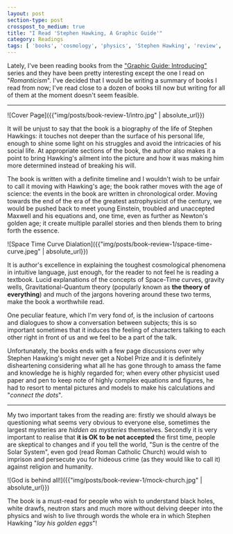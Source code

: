 ```yaml
---
layout: post
section-type: post
crosspost_to_medium: true
title: "I Read 'Stephen Hawking, A Graphic Guide'"
category: Readings
tags: [ 'books', 'cosmology', 'physics', 'Stephen Hawking', 'review', 'book review' ]
---
```

Lately, I've been reading books from the ["Graphic Guide: Introducing"](https://www.introducingbooks.com/) series and they have been pretty interesting except the one I read on "_Romanticism_". I've decided that I would be writing a summary of books I read from now; I've read close to  a dozen of books till now but writing for all of them at the moment doesn't seem feasible.

---

![Cover Page]({{"img/posts/book-review-1/intro.jpg" | absolute_url}})

It will be unjust to say that the book is a biography of the life of Stephen Hawkings: it touches not deeper than the surface of his personal life, enough to shine some light on his struggles and avoid the intricacies of his social life. At appropriate sections of the book, the author also makes it a point to bring Hawking's ailment into the picture and how it was making him more determined instead of breaking his will.

The book is written with a definite timeline and I wouldn't wish to be unfair to call it moving with Hawking's age; the book rather moves with the age of science: the events in the book are written in chronological order. Moving towards the end of the era of the greatest astrophysicist of the century, we would be pushed back to meet young Einstein, troubled and unaccepted Maxwell and his equations and, one time, even as further as Newton's golden age; it create multiple parallel stories and then blends them to bring forth the essence.

![Space Time Curve Dialation]({{"img/posts/book-review-1/space-time-curve.jpeg" | absolute_url}})

It is author's excellence in explaining the toughest cosmological phenomena in intuitive language, just enough, for the reader to not feel he is reading a textbook. Lucid explanations of the concepts of Space-Time curves, gravity wells, Gravitational-Quantum theory (popularly known as **the theory of everything**) and much of the jargons hovering around these two terms, make the book a worthwhile read. 

One peculiar feature, which I'm very fond of, is the inclusion of cartoons and dialogues to show a conversation between subjects; this is so important sometimes that it induces the feeling of characters talking to each other right in front of us and we feel to be a part of the talk. 

Unfortunately, the books ends with a few page discussions over why Stephen Hawking's might never get a Nobel Prize and it is definitely disheartening considering what all he has gone through to amass the fame and knowledge he is highly regarded for; when every other physicist used paper and pen to keep note of highly complex equations and figures, he had to resort to mental pictures and models to make his calculations and "_connect the dots_".

---

My two important takes from the reading are: firstly we should always be questioning what seems very obvious to everyone else, sometimes the largest mysteries are _hidden as mysteries_ themselves. Secondly it is very important to realise that **it is OK to be not accepted** the first time, people are skeptical to changes and if you tell the world, "Sun is the centre of the Solar System", even god (read Roman Catholic Church) would wish to imprison and persecute you for hideous crime (as they would like to call it) against religion and humanity.

![God is behind all!]({{"img/posts/book-review-1/mock-church.jpg" | absolute_url}})

The book is a must-read for people who wish to understand black holes, white drawfs, neutron stars and much more without delving deeper into the physics and wish to live through words the whole era in which Stephen Hawking "_lay his golden eggs_"!
